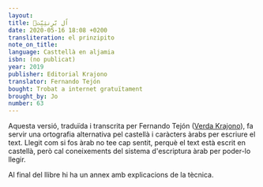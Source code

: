 ```yaml
---
layout:
title: اًل بّرِنثِبِّتۡ
date: 2020-05-16 18:08 +0200
transliteration: el prinzipito
note_on_title:
language: Casttellà en aljamia
isbn: (no publicat)
year: 2019
publisher: Editorial Krajono
translator: Fernando Tejón
bought: Trobat a internet gratuïtament
brought_by: Jo
number: 63
---
```


Aquesta versió, traduïda i transcrita per Fernando Tejón ([Verda Krajono][verda-krajono]), fa servir una ortografia alternativa pel castellà i caràcters àrabs per escriure el text. Llegit com si fos àrab no tee cap sentit, perquè el text està escrit en castellà, però cal coneixements del sistema d'escriptura àrab per poder-lo llegir.

Al final del llibre hi ha un annex amb explicacions de la tècnica.

[verda-krajono]: http://sites.google.com/site/verdakrajono

